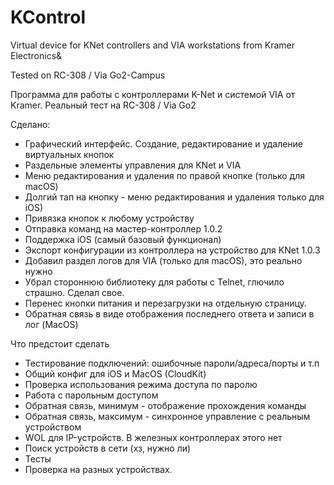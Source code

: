 #  KControl
Virtual device for KNet controllers and VIA workstations from Kramer Electronics&

Tested on RC-308 / Via Go2-Campus

Программа для работы с контроллерами K-Net и системой VIA от Kramer.
Реальный тест на RC-308 / Via Go2


Сделано:
- Графический интерфейс. Создание, редактирование и удаление виртуальных кнопок
- Раздельные элементы управления для KNet и VIA
- Меню редактирования и удаления по правой кнопке (только для macOS)
- Долгий тап на кнопку - меню редактирования и удаления только для iOS)
- Привязка кнопок к любому устройству
- Отправка команд на мастер-контроллер
1.0.2
- Поддержка iOS (самый базовый функционал)
- Экспорт конфигурации из контроллера на устройство для KNet
1.0.3
- Добавил раздел логов для VIA (только для macOS), это реально нужно
- Убрал стороннюю библиотеку для работы с Telnet, глючило страшно. Сделал свое.
- Перенес кнопки питания и перезагрузки на отдельную страницу.  
- Обратная связь в виде отображения последнего ответа и записи в лог (MacOS)

Что предстоит сделать
- Тестирование подключений: ошибочные пароли/адреса/порты и т.п
- Общий конфиг для iOS и MacOS (CloudKit)
- Проверка использования режима доступа по паролю
- Работа с парольным доступом
- Обратная связь, минимум - отображение прохождения команды
- Обратная связь, максимум - синхронное управление с реальным устройством
- WOL для IP-устройств. В железных контроллерах этого нет
- Поиск устройств в сети (хз, нужно ли)
- Тесты
- Проверка на разных устройствах.
 

 




